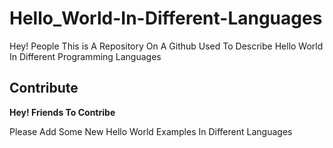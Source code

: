 # Hello_World-In-Different-Languages
Hey! People This is A Repository On A Github Used To Describe Hello World In Different Programming Languages
## Contribute
**Hey! Friends To Contribe**

Please Add Some New Hello World Examples In Different Languages
